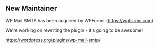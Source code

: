 New Maintainer
---

WP Mail SMTP has been acquired by WPForms (https://wpforms.com)

We're working on rewriting the plugin - it's going to be awesome!

https://wordpress.org/plugins/wp-mail-smtp/
